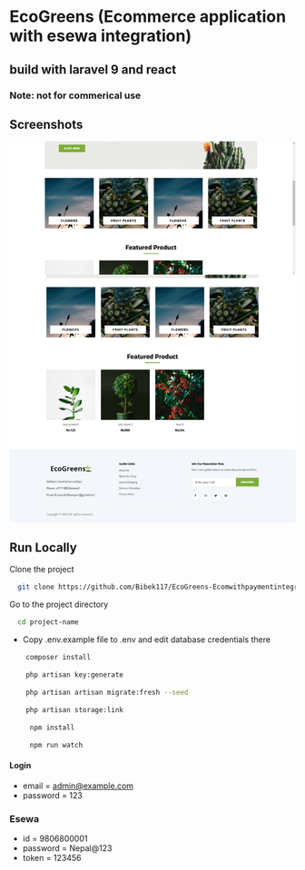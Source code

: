 # EcoGreens (Ecommerce application with esewa integration)
## build with laravel 9 and react
### Note: not for commerical use 

## Screenshots

![preview img](/previewecom.png)

## Run Locally

Clone the project

```bash
  git clone https://github.com/Bibek117/EcoGreens-Ecomwithpaymentintegrated-esewa-Nepal.git project-name
```

Go to the project directory

```bash
  cd project-name
```

-   Copy .env.example file to .env and edit database credentials there

```bash
    composer install
```

```bash
    php artisan key:generate
```

```bash
    php artisan artisan migrate:fresh --seed
```

```bash
    php artisan storage:link
```
```bash
     npm install
```
```bash
     npm run watch
```
#### Login

-   email = admin@example.com
-   password = 123

### Esewa 

-  id =  9806800001
-  password = Nepal@123
-  token = 123456